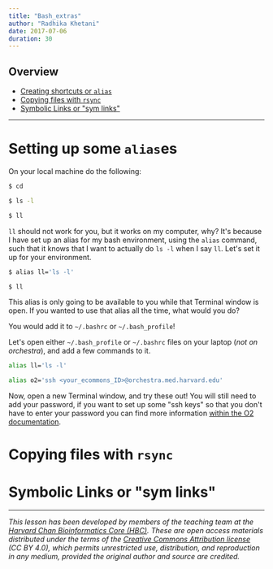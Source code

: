 ```yaml
---
title: "Bash_extras"
author: "Radhika Khetani"
date: 2017-07-06
duration: 30
---
```


## Overview

* [Creating shortcuts or `alias`](#alias)
* [Copying files with `rsync`](#rsync) 
* [Symbolic Links or "sym links"](#symlink)

***

# Setting up some `alias`es <a name="alias"></a>

On your local machine do the following:

```bash
$ cd

$ ls -l

$ ll
```

`ll` should not work for you, but it works on my computer, why? It's because I have set up an alias for my bash environment, using the `alias` command, such that it knows that I want to actually do `ls -l` when I say `ll`. Let's set it up for your environment.

```bash
$ alias ll='ls -l'

$ ll
```

This alias is only going to be available to you while that Terminal window is open. If you wanted to use that alias all the time, what would you do? 

You would add it to `~/.bashrc` or `~/.bash_profile`!

Let's open either `~/.bash_profile` or `~/.bashrc` files on your laptop (*not on orchestra*), and add a few commands to it.

```bash
alias ll='ls -l'

alias o2='ssh <your_ecommons_ID>@orchestra.med.harvard.edu'
```

Now, open a new Terminal window, and try these out! You will still need to add your password, if you want to set up some "ssh keys" so that you don't have to enter your password you can find more information [within the O2 documentation](https://wiki.rc.hms.harvard.edu/display/O2/How+to+Generate+SSH+Keys).

# Copying files with `rsync` <a name="rsync"></a>

# Symbolic Links or "sym links" <a name="symlink"></a>

***
*This lesson has been developed by members of the teaching team at the [Harvard Chan Bioinformatics Core (HBC)](http://bioinformatics.sph.harvard.edu/). These are open access materials distributed under the terms of the [Creative Commons Attribution license](https://creativecommons.org/licenses/by/4.0/) (CC BY 4.0), which permits unrestricted use, distribution, and reproduction in any medium, provided the original author and source are credited.*
